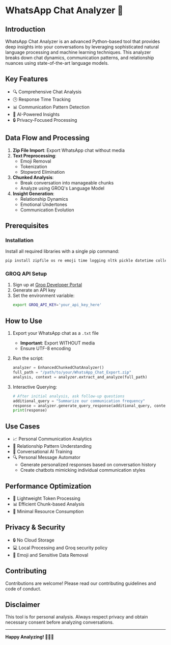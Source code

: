 # WhatsApp Chat Analyzer 💬

## Introduction

WhatsApp Chat Analyzer is an advanced Python-based tool that provides deep insights into your conversations by leveraging sophisticated natural language processing and machine learning techniques. This analyzer breaks down chat dynamics, communication patterns, and relationship nuances using state-of-the-art language models.

## Key Features

- 🔍 Comprehensive Chat Analysis
- 🕒 Response Time Tracking
- 📊 Communication Pattern Detection
- 🤖 AI-Powered Insights
- 🔒 Privacy-Focused Processing

## Data Flow and Processing

1. **Zip File Import**: Export WhatsApp chat without media
2. **Text Preprocessing**:
   - Emoji Removal
   - Tokenization
   - Stopword Elimination
3. **Chunked Analysis**:
   - Break conversation into manageable chunks
   - Analyze using GROQ's Language Model
4. **Insight Generation**:
   - Relationship Dynamics
   - Emotional Undertones
   - Communication Evolution

## Prerequisites

### Installation

Install all required libraries with a single pip command:

```bash
pip install zipfile os re emoji time logging nltk pickle datetime collections groq
```

### GROQ API Setup

1. Sign up at [Groq Developer Portal](https://console.groq.com/)
2. Generate an API key
3. Set the environment variable:
   ```bash
   export GROQ_API_KEY='your_api_key_here'
   ```

## How to Use

1. Export your WhatsApp chat as a `.txt` file
   - **Important**: Export WITHOUT media
   - Ensure UTF-8 encoding

2. Run the script:
   ```python
   analyzer = EnhancedChunkedChatAnalyzer()
   full_path = "/path/to/your/WhatsApp_Chat_Export.zip"
   analysis, context = analyzer.extract_and_analyze(full_path)
   ```

3. Interactive Querying:
   ```python
   # After initial analysis, ask follow-up questions
   additional_query = "Summarize our communication frequency"
   response = analyzer.generate_query_response(additional_query, context)
   print(response)
   ```

## Use Cases

- 📈 Personal Communication Analytics
- 🤝 Relationship Pattern Understanding
- 🤖 Conversational AI Training
- 🔍 Personal Message Automator
   - Generate personalized responses based on conversation history
   - Create chatbots mimicking individual communication styles

## Performance Optimization

- 🚀 Lightweight Token Processing
- 📊 Efficient Chunk-based Analysis
- 🔬 Minimal Resource Consumption

## Privacy & Security

- 🔒 No Cloud Storage
- 💻 Local Processing and Groq security policy
- 🚫 Emoji and Sensitive Data Removal

## Contributing

Contributions are welcome! Please read our contributing guidelines and code of conduct.

## Disclaimer

This tool is for personal analysis. Always respect privacy and obtain necessary consent before analyzing conversations.

---

**Happy Analyzing! 🕵️‍♀️📱**

